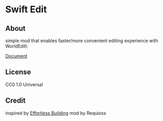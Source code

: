 # Swift Edit

## About

simple mod that enables faster/more convenient editing experience with WorldEdit\

[Document](https://docs.google.com/document/d/1aYcOeXqDmLji9kgAQyQlaIMHrVZqRIGg45zs5N0i-GI/edit?usp=sharing)

## License

CC0 1.0 Universal

## Credit

inspired by [Effortless Building](https://www.curseforge.com/minecraft/mc-mods/effortless-building/files) mod by Requioss


